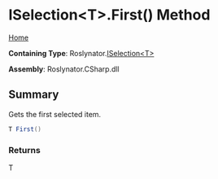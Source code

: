 # ISelection\<T>\.First\(\) Method

[Home](../../../README.md)

**Containing Type**: Roslynator\.[ISelection\<T>](../README.md)

**Assembly**: Roslynator\.CSharp\.dll

## Summary

Gets the first selected item\.

```csharp
T First()
```

### Returns

T

